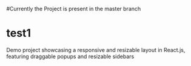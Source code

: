 #Currently the Project is present in the master branch

# test1
Demo project showcasing a responsive and resizable layout in React.js, featuring draggable popups and resizable sidebars
